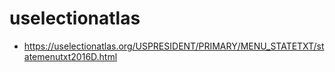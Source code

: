 # uselectionatlas

- https://uselectionatlas.org/USPRESIDENT/PRIMARY/MENU_STATETXT/statemenutxt2016D.html

